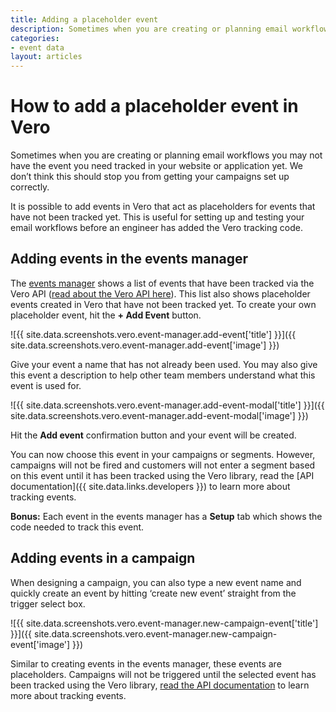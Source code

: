 ```yaml
---
title: Adding a placeholder event
description: Sometimes when you are creating or planning email workflows you may not have the event you need tracked in your website or application yet. We don’t think this should stop you from getting your campaigns set up correctly. 
categories:
- event data
layout: articles
---
```


# How to add a placeholder event in Vero

Sometimes when you are creating or planning email workflows you may not have the event you need tracked in your website or application yet. We don’t think this should stop you from getting your campaigns set up correctly. 

It is possible to add events in Vero that act as placeholders for events that have not been tracked yet. This is useful for setting up and testing your email workflows before an engineer has added the Vero tracking code.

## Adding events in the events manager

The [events manager]({{site.data.links.events.event-manager}}) shows a list of events that have been tracked via the Vero API ([read about the Vero API here]({{site.data.links.vero_api}})). This list also shows placeholder events created in Vero that have not been tracked yet. To create your own placeholder event, hit the **+ Add Event** button. 

![{{ site.data.screenshots.vero.event-manager.add-event['title'] }}]({{ site.data.screenshots.vero.event-manager.add-event['image'] }})

Give your event a name that has not already been used. You may also give this event a description to help other team members understand what this event is used for.

![{{ site.data.screenshots.vero.event-manager.add-event-modal['title'] }}]({{ site.data.screenshots.vero.event-manager.add-event-modal['image'] }})

Hit the **Add event** confirmation button and your event will be created.

You can now choose this event in your campaigns or segments. However, campaigns will not be fired and customers will not enter a segment based on this event until it has been tracked using the Vero library, read the [API documentation]({{ site.data.links.developers }}) to learn more about tracking events.

**Bonus:** Each event in the events manager has a **Setup** tab which shows the code needed to track this event.

## Adding events in a campaign

When designing a campaign, you can also type a new event name and quickly create an event by hitting ‘create new event’ straight from the trigger select box. 

![{{ site.data.screenshots.vero.event-manager.new-campaign-event['title'] }}]({{ site.data.screenshots.vero.event-manager.new-campaign-event['image'] }})

Similar to creating events in the events manager, these events are placeholders. Campaigns will not be triggered until the selected event has been tracked using the Vero library, [read the API documentation]({{site.data.links.developers}}) to learn more about tracking events.